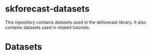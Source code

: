 # skforecast-datasets

This repository contains datasets used in the skforecast library. It also contains datasets used in related tutorials.

# Datasets



